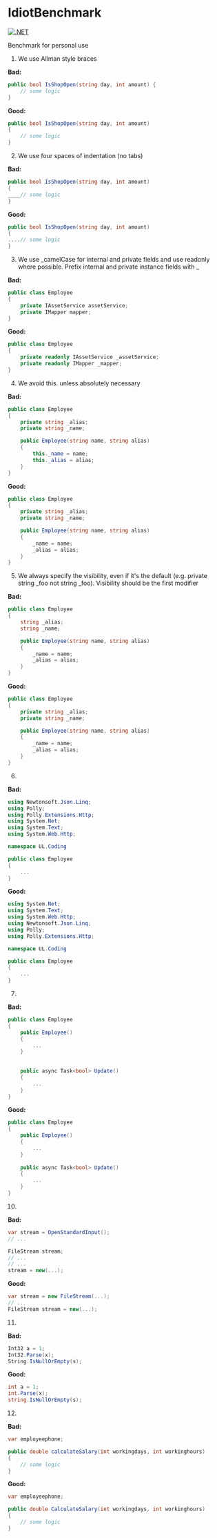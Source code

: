 # IdiotBenchmark

[![.NET](https://github.com/akitelesforo/IdiotBenchmark/actions/workflows/dotnet.yml/badge.svg?branch=main)](https://github.com/akitelesforo/IdiotBenchmark/actions/workflows/dotnet.yml)

Benchmark for personal use

1. We use Allman style braces

**Bad:**

```csharp
public bool IsShopOpen(string day, int amount) {
    // some logic
}
```

**Good:**

```csharp
public bool IsShopOpen(string day, int amount)
{
    // some logic
}
```

2. We use four spaces of indentation (no tabs)

**Bad:**

```csharp
public bool IsShopOpen(string day, int amount) 
{
____// some logic
}
```

**Good:**

```csharp
public bool IsShopOpen(string day, int amount)
{
....// some logic
}
```

3. We use _camelCase for internal and private fields and use readonly where possible. Prefix internal and private instance fields with _

**Bad:**

```csharp
public class Employee
{
    private IAssetService assetService;
    private IMapper mapper;
}
```

**Good:**

```csharp
public class Employee
{
    private readonly IAssetService _assetService;
    private readonly IMapper _mapper;
}
```

4. We avoid this. unless absolutely necessary

**Bad:**

```csharp
public class Employee
{
    private string _alias;
    private string _name;

    public Employee(string name, string alias)
    {
        this._name = name;
        this._alias = alias;
    }
}
```

**Good:**

```csharp
public class Employee
{
    private string _alias;
    private string _name;

    public Employee(string name, string alias)
    {
        _name = name;
        _alias = alias;
    }
}
```

5. We always specify the visibility, even if it's the default (e.g. private string _foo not string _foo). Visibility should be the first modifier

**Bad:**

```csharp
public class Employee
{
    string _alias;
    string _name;

    public Employee(string name, string alias)
    {
        _name = name;
        _alias = alias;
    }
}
```

**Good:**

```csharp
public class Employee
{
    private string _alias;
    private string _name;

    public Employee(string name, string alias)
    {
        _name = name;
        _alias = alias;
    }
}
```

6.

**Bad:**

```csharp
using Newtonsoft.Json.Linq;
using Polly;
using Polly.Extensions.Http;
using System.Net;
using System.Text;
using System.Web.Http;

namespace UL.Coding

public class Employee
{
    ...
}
```

**Good:**

```csharp
using System.Net;
using System.Text;
using System.Web.Http;
using Newtonsoft.Json.Linq;
using Polly;
using Polly.Extensions.Http;

namespace UL.Coding

public class Employee
{
    ...
}
```


7.

**Bad:**

```csharp
public class Employee
{
    public Employee()
    {
        ...
    }
    
    
    public async Task<bool> Update()
    {
        ...
    }
}
```

**Good:**

```csharp
public class Employee
{
    public Employee()
    {
        ...
    }    
    
    public async Task<bool> Update()
    {
        ...
    }
}
```


10.

**Bad:**

```csharp
var stream = OpenStandardInput();
// ...

FileStream stream;
// ...
// ...
stream = new(...);
```

**Good:**

```csharp
var stream = new FileStream(...);
// ...
FileStream stream = new(...);
```


11.

**Bad:**

```csharp
Int32 a = 1;
Int32.Parse(x);
String.IsNullOrEmpty(s);
```

**Good:**

```csharp
int a = 1;
int.Parse(x);
string.IsNullOrEmpty(s);
```

12.

**Bad:**

```csharp
var employeephone;

public double calculateSalary(int workingdays, int workinghours)
{
    // some logic
}
```

**Good:**

```csharp
var employeephone;

public double CalculateSalary(int workingdays, int workinghours)
{
    // some logic
}
```
